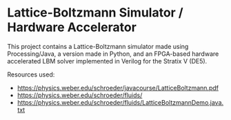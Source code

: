 # Lattice-Boltzmann Simulator / Hardware Accelerator

This project contains a Lattice-Boltzmann simulator made using Processing/Java, a version made in Python, and an FPGA-based hardware accelerated LBM solver implemented in Verilog for the Stratix V (DE5).

Resources used:

- https://physics.weber.edu/schroeder/javacourse/LatticeBoltzmann.pdf
- https://physics.weber.edu/schroeder/fluids/
- https://physics.weber.edu/schroeder/fluids/LatticeBoltzmannDemo.java.txt
